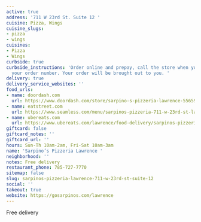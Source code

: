 ```yaml
---
active: true
address: '711 W 23rd St. Suite 12 '
cuisine: Pizza, Wings
cuisine_slugs:
- pizza
- wings
cuisines:
- Pizza
- Wings
curbside: true
curbside_instructions: 'Order online and prepay, call the store when you arrive with
  your order number. Your order will be brought out to you. '
delivery: true
delivery_service_websites: ''
food_urls:
- name: doordash.com
  url: https://www.doordash.com/store/sarpino-s-pizzeria-lawrence-556594/en-US
- name: eatstreet.com
  url: https://www.seamless.com/menu/sarpinos-pizzeria-711-w-23rd-st-lawrence/414249
- name: ubereats.com
  url: https://www.ubereats.com/lawrence/food-delivery/sarpinos-pizzeria-711-w-23rd-st/klsK8vOhSS2wJC97GzohLw
giftcard: false
giftcard_notes: ''
giftcard_url: ''
hours: Sun-Th 10am-2am, Fri-Sat 10am-3am
name: 'Sarpino’s Pizzeria Lawrence '
neighborhood: ''
notes: Free delivery
restaurant_phone: 785-727-7770
sitemap: false
slug: sarpinos-pizzeria-lawrence-711-w-23rd-st-suite-12
social: ''
takeout: true
website: https://gosarpinos.com/lawrence
---
```


Free delivery